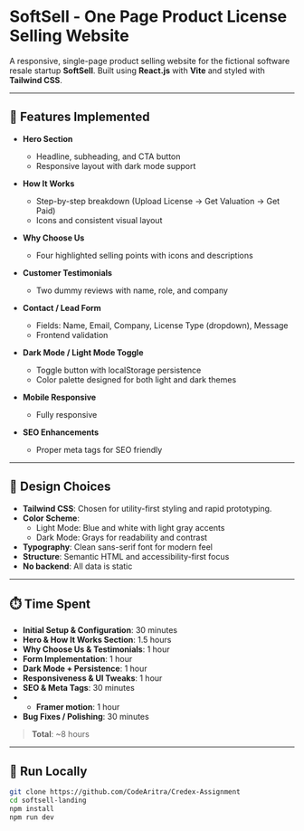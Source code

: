 # SoftSell - One Page Product License Selling Website

A responsive, single-page product selling website for the fictional software resale startup **SoftSell**. Built using **React.js** with **Vite** and styled with **Tailwind CSS**.

---

## 🚀 Features Implemented

- **Hero Section**  
  - Headline, subheading, and CTA button  
  - Responsive layout with dark mode support

- **How It Works**  
  - Step-by-step breakdown (Upload License → Get Valuation → Get Paid)  
  - Icons and consistent visual layout

- **Why Choose Us**  
  - Four highlighted selling points with icons and descriptions

- **Customer Testimonials**  
  - Two dummy reviews with name, role, and company

- **Contact / Lead Form**  
  - Fields: Name, Email, Company, License Type (dropdown), Message  
  - Frontend validation 

- **Dark Mode / Light Mode Toggle**  
  - Toggle button with localStorage persistence  
  - Color palette designed for both light and dark themes

- **Mobile Responsive**  
  - Fully responsive

- **SEO Enhancements**  
  - Proper meta tags for SEO friendly

---

## 🎨 Design Choices

- **Tailwind CSS**: Chosen for utility-first styling and rapid prototyping.
- **Color Scheme**:
  - Light Mode: Blue and white with light gray accents
  - Dark Mode: Grays for readability and contrast
- **Typography**: Clean sans-serif font for modern feel
- **Structure**: Semantic HTML and accessibility-first focus
- **No backend**: All data is static 

---

## ⏱️ Time Spent

- **Initial Setup & Configuration**: 30 minutes
- **Hero & How It Works Section**: 1.5 hours
- **Why Choose Us & Testimonials**: 1 hour
- **Form Implementation**: 1 hour
- **Dark Mode + Persistence**: 1 hour
- **Responsiveness & UI Tweaks**: 1 hour
- **SEO & Meta Tags**: 30 minutes
- - **Framer motion**: 1 hour
- **Bug Fixes / Polishing**: 30 minutes

> **Total**: ~8 hours

---

## 📁 Run Locally

```bash
git clone https://github.com/CodeAritra/Credex-Assignment
cd softsell-landing
npm install
npm run dev
